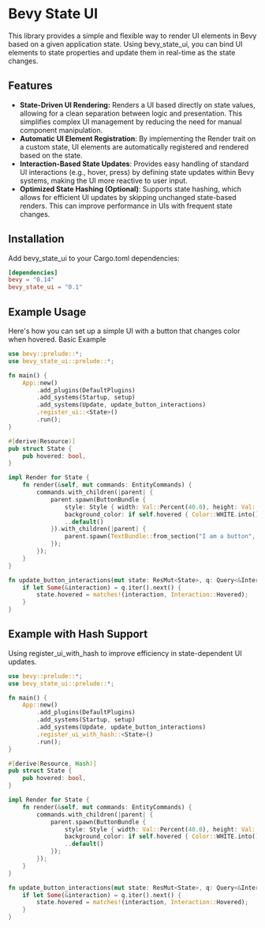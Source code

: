 # Bevy State UI

This library provides a simple and flexible way to render UI elements in Bevy based on a given application state. Using bevy_state_ui, you can bind UI elements to state properties and update them in real-time as the state changes.

## Features

- **State-Driven UI Rendering:** Renders a UI based directly on state values, allowing for a clean separation between logic and presentation. This simplifies complex UI management by reducing the need for manual component manipulation.
- **Automatic UI Element Registration**: By implementing the Render trait on a custom state, UI elements are automatically registered and rendered based on the state.
- **Interaction-Based State Updates**: Provides easy handling of standard UI interactions (e.g., hover, press) by defining state updates within Bevy systems, making the UI more reactive to user input.
- **Optimized State Hashing (Optional)**: Supports state hashing, which allows for efficient UI updates by skipping unchanged state-based renders. This can improve performance in UIs with frequent state changes.

## Installation

Add bevy_state_ui to your Cargo.toml dependencies:

~~~toml
[dependencies]
bevy = "0.14"
bevy_state_ui = "0.1"
~~~

## Example Usage

Here's how you can set up a simple UI with a button that changes color when hovered.
Basic Example

~~~rust
use bevy::prelude::*;
use bevy_state_ui::prelude::*;

fn main() {
    App::new()
        .add_plugins(DefaultPlugins)
        .add_systems(Startup, setup)
        .add_systems(Update, update_button_interactions)
        .register_ui::<State>()
        .run();
}

#[derive(Resource)]
pub struct State {
    pub hovered: bool,
}

impl Render for State {
    fn render(&self, mut commands: EntityCommands) {
        commands.with_children(|parent| {
            parent.spawn(ButtonBundle {
                style: Style { width: Val::Percent(40.0), height: Val::Percent(15.0), ..default() },
                background_color: if self.hovered { Color::WHITE.into() } else { Color::BLACK.into() },
                ..default()
            }).with_children(|parent| {
                parent.spawn(TextBundle::from_section("I am a button", TextStyle { font_size: 40.0, ..default() }));
            });
        });
    }
}

fn update_button_interactions(mut state: ResMut<State>, q: Query<&Interaction, (Changed<Interaction>, With<Button>)>) {
    if let Some(&interaction) = q.iter().next() {
        state.hovered = matches!(interaction, Interaction::Hovered);
    }
}
~~~

## Example with Hash Support

Using register_ui_with_hash to improve efficiency in state-dependent UI updates.

~~~rust
use bevy::prelude::*;
use bevy_state_ui::prelude::*;

fn main() {
    App::new()
        .add_plugins(DefaultPlugins)
        .add_systems(Startup, setup)
        .add_systems(Update, update_button_interactions)
        .register_ui_with_hash::<State>()
        .run();
}

#[derive(Resource, Hash)]
pub struct State {
    pub hovered: bool,
}

impl Render for State {
    fn render(&self, mut commands: EntityCommands) {
        commands.with_children(|parent| {
            parent.spawn(ButtonBundle {
                style: Style { width: Val::Percent(40.0), height: Val::Percent(15.0), ..default() },
                background_color: if self.hovered { Color::WHITE.into() } else { Color::BLACK.into() },
                ..default()
            });
        });
    }
}

fn update_button_interactions(mut state: ResMut<State>, q: Query<&Interaction, (Changed<Interaction>, With<Button>)>) {
    if let Some(&interaction) = q.iter().next() {
        state.hovered = matches!(interaction, Interaction::Hovered);
    }
}
~~~
